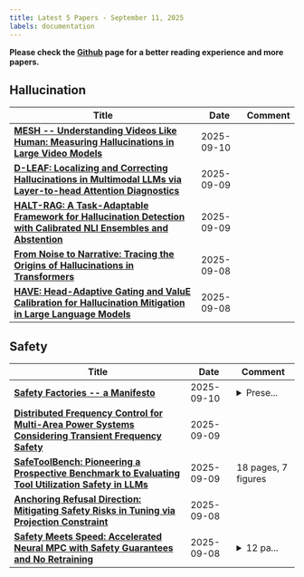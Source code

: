 ```yaml
---
title: Latest 5 Papers - September 11, 2025
labels: documentation
---
```

**Please check the [Github](https://github.com/dingyue772/DailyArxiv) page for a better reading experience and more papers.**

## Hallucination
| **Title** | **Date** | **Comment** |
| --- | --- | --- |
| **[MESH -- Understanding Videos Like Human: Measuring Hallucinations in Large Video Models](http://arxiv.org/abs/2509.08538v1)** | 2025-09-10 |  |
| **[D-LEAF: Localizing and Correcting Hallucinations in Multimodal LLMs via Layer-to-head Attention Diagnostics](http://arxiv.org/abs/2509.07864v1)** | 2025-09-09 |  |
| **[HALT-RAG: A Task-Adaptable Framework for Hallucination Detection with Calibrated NLI Ensembles and Abstention](http://arxiv.org/abs/2509.07475v1)** | 2025-09-09 |  |
| **[From Noise to Narrative: Tracing the Origins of Hallucinations in Transformers](http://arxiv.org/abs/2509.06938v1)** | 2025-09-08 |  |
| **[HAVE: Head-Adaptive Gating and ValuE Calibration for Hallucination Mitigation in Large Language Models](http://arxiv.org/abs/2509.06596v1)** | 2025-09-08 |  |

## Safety
| **Title** | **Date** | **Comment** |
| --- | --- | --- |
| **[Safety Factories -- a Manifesto](http://arxiv.org/abs/2509.08285v1)** | 2025-09-10 | <details><summary>Prese...</summary><p>Presented at The 44th International Conference on Computer Safety, Reliability and Security (SafeComp 2025)</p></details> |
| **[Distributed Frequency Control for Multi-Area Power Systems Considering Transient Frequency Safety](http://arxiv.org/abs/2509.07345v1)** | 2025-09-09 |  |
| **[SafeToolBench: Pioneering a Prospective Benchmark to Evaluating Tool Utilization Safety in LLMs](http://arxiv.org/abs/2509.07315v1)** | 2025-09-09 | 18 pages, 7 figures |
| **[Anchoring Refusal Direction: Mitigating Safety Risks in Tuning via Projection Constraint](http://arxiv.org/abs/2509.06795v1)** | 2025-09-08 |  |
| **[Safety Meets Speed: Accelerated Neural MPC with Safety Guarantees and No Retraining](http://arxiv.org/abs/2509.06404v1)** | 2025-09-08 | <details><summary>12 pa...</summary><p>12 pages, 9 figures, accepted to RA-L</p></details> |

